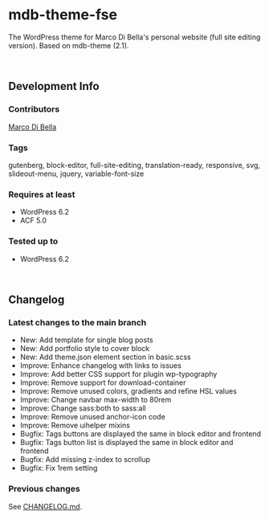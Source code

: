 # mdb-theme-fse
The WordPress theme for Marco Di Bella's personal website (full site editing version). Based on mdb-theme (2.1).

<br>

## Development Info

### Contributors
[Marco Di Bella](https://github.com/mdibella-dev)

### Tags
gutenberg, block-editor, full-site-editing, translation-ready, responsive, svg, slideout-menu, jquery, variable-font-size

### Requires at least

* WordPress 6.2
* ACF 5.0

### Tested up to

* WordPress 6.2

<br>

## Changelog

### Latest changes to the main branch

* New: Add template for single blog posts
* New: Add portfolio style to cover block
* New: Add theme.json element section in basic.scss
* Improve: Enhance changelog with links to issues
* Improve: Add better CSS support for plugin wp-typography
* Improve: Remove support for download-container
* Improve: Remove unused colors, gradients and refine HSL values
* Improve: Change navbar max-width to 80rem
* Improve: Change sass:both to sass:all
* Improve: Remove unused anchor-icon code
* Improve: Remove uihelper mixins
* Bugfix: Tags buttons are displayed the same in block editor and frontend
* Bugfix: Tags button list is displayed the same in block editor and frontend
* Bugfix: Add missing z-index to scrollup
* Bugfix: Fix 1rem setting


### Previous changes

See [CHANGELOG.md](https://github.com/mdibella-dev/mdb-theme-fse/blob/main/CHANGELOG.md).
